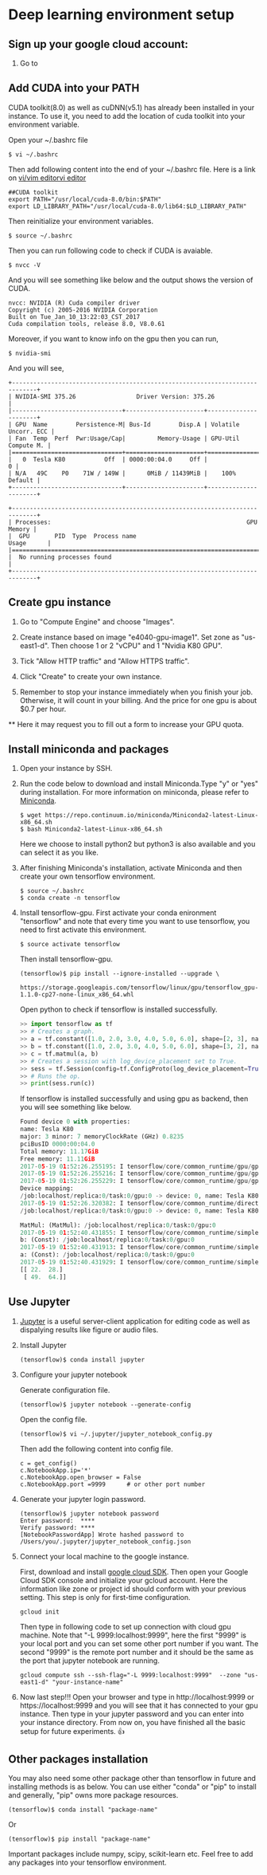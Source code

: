 # Deep learning environment setup

## Sign up your google cloud account:

1. Go to 

## Add CUDA into your PATH
CUDA toolkit(8.0) as well as cuDNN(v5.1) has already been installed in your instance. To use it, you need to add the location of cuda toolkit into your environment variable.

Open your ~/.bashrc file
```
$ vi ~/.bashrc
```

Then add following content into the end of your ~/.bashrc file. Here is a link on [vi/vim editorvi editor](https://www.cs.colostate.edu/helpdocs/vi.html) 
```
##CUDA toolkit
export PATH="/usr/local/cuda-8.0/bin:$PATH"
export LD_LIBRARY_PATH="/usr/local/cuda-8.0/lib64:$LD_LIBRARY_PATH"
```

Then reinitialize your environment variables.
```
$ source ~/.bashrc
```

Then you can run following code to check if CUDA is avaiable.
```
$ nvcc -V
```

And you will see something like below and the output shows the version of CUDA.
```
nvcc: NVIDIA (R) Cuda compiler driver
Copyright (c) 2005-2016 NVIDIA Corporation
Built on Tue_Jan_10_13:22:03_CST_2017
Cuda compilation tools, release 8.0, V8.0.61
```

Moreover, if you want to know info on the gpu then you can run,
```
$ nvidia-smi
```

And you will see,
```
+-----------------------------------------------------------------------------+
| NVIDIA-SMI 375.26                 Driver Version: 375.26                    |
|-------------------------------+----------------------+----------------------+
| GPU  Name        Persistence-M| Bus-Id        Disp.A | Volatile Uncorr. ECC |
| Fan  Temp  Perf  Pwr:Usage/Cap|         Memory-Usage | GPU-Util  Compute M. |
|===============================+======================+======================|
|   0  Tesla K80           Off  | 0000:00:04.0     Off |                    0 |
| N/A   49C    P0    71W / 149W |      0MiB / 11439MiB |    100%      Default |
+-------------------------------+----------------------+----------------------+
                                                                               
+-----------------------------------------------------------------------------+
| Processes:                                                       GPU Memory |
|  GPU       PID  Type  Process name                               Usage      |
|=============================================================================|
|  No running processes found                                                 |
+-----------------------------------------------------------------------------+
```

## Create gpu instance
1. Go to "Compute Engine" and choose "Images".


2. Create instance based on image "e4040-gpu-image1". Set zone as "us-east1-d". Then choose 1 or 2 "vCPU" and 1 "Nvidia K80 GPU". 

3. Tick "Allow HTTP traffic" and "Allow HTTPS traffic".

4. Click "Create" to create your own instance.

5. Remember to stop your instance immediately when you finish your job. Otherwise, it will count in your billing. And the price for one gpu is about $0.7 per hour.

** Here it may request you to fill out a form to increase your GPU quota. 

## Install miniconda and packages
1. Open your instance by SSH.
2. Run the code below to download and install Miniconda.Type "y" or "yes" during installation. For more information on miniconda, please refer to [Miniconda](https://conda.io/docs/intro.html).

    ```{r, engine='bash', count_lines}
    $ wget https://repo.continuum.io/miniconda/Miniconda2-latest-Linux-x86_64.sh
    $ bash Miniconda2-latest-Linux-x86_64.sh
    ```
    Here we choose to install python2 but python3 is also available and you can select it as you like.
    

3. After finishing Miniconda's installation, activate Miniconda and then create your own tensorflow environment.

    ```{r, engine='bash', count_lines}
    $ source ~/.bashrc
    $ conda create -n tensorflow
    ```

4. Install tensorflow-gpu. First activate your conda enironment "tensorflow" and note that every time you want to use tensorflow, you need to first activate this environment. 

    ```{r, engine='bash', count_lines}
    $ source activate tensorflow
    ```

	Then install tensorflow-gpu.

    ```
    (tensorflow)$ pip install --ignore-installed --upgrade \
     https://storage.googleapis.com/tensorflow/linux/gpu/tensorflow_gpu-1.1.0-cp27-none-linux_x86_64.whl
    ```

	Open python to check if tensorflow is installed successfully.

    ```python
    >> import tensorflow as tf
    >> # Creates a graph.
    >> a = tf.constant([1.0, 2.0, 3.0, 4.0, 5.0, 6.0], shape=[2, 3], name='a')
    >> b = tf.constant([1.0, 2.0, 3.0, 4.0, 5.0, 6.0], shape=[3, 2], name='b')
    >> c = tf.matmul(a, b)
    >> # Creates a session with log_device_placement set to True.
    >> sess = tf.Session(config=tf.ConfigProto(log_device_placement=True))
    >> # Runs the op.
    >> print(sess.run(c)) 
	```

    If tensorflow is installed successfully and using gpu as backend, then you will see something like below.

    ```python
    Found device 0 with properties: 
    name: Tesla K80
    major: 3 minor: 7 memoryClockRate (GHz) 0.8235
    pciBusID 0000:00:04.0
    Total memory: 11.17GiB
    Free memory: 11.11GiB
    2017-05-19 01:52:26.255195: I tensorflow/core/common_runtime/gpu/gpu_device.cc:908] DMA: 0 
    2017-05-19 01:52:26.255216: I tensorflow/core/common_runtime/gpu/gpu_device.cc:918] 0:   Y 
    2017-05-19 01:52:26.255229: I tensorflow/core/common_runtime/gpu/gpu_device.cc:977] Creating TensorFlow device (/gpu:0) -> (device: 0, name: Tesla K80, pci bus id: 0000:00:04.0)
    Device mapping:
    /job:localhost/replica:0/task:0/gpu:0 -> device: 0, name: Tesla K80, pci bus id: 0000:00:04.0
    2017-05-19 01:52:26.320382: I tensorflow/core/common_runtime/direct_session.cc:257] Device mapping:
    /job:localhost/replica:0/task:0/gpu:0 -> device: 0, name: Tesla K80, pci bus id: 0000:00:04.0

    MatMul: (MatMul): /job:localhost/replica:0/task:0/gpu:0
    2017-05-19 01:52:40.431855: I tensorflow/core/common_runtime/simple_placer.cc:841] MatMul: (MatMul)/job:localhost/replica:0/task:0/gpu:0
    b: (Const): /job:localhost/replica:0/task:0/gpu:0
    2017-05-19 01:52:40.431913: I tensorflow/core/common_runtime/simple_placer.cc:841] b: (Const)/job:localhost/replica:0/task:0/gpu:0
    a: (Const): /job:localhost/replica:0/task:0/gpu:0
    2017-05-19 01:52:40.431929: I tensorflow/core/common_runtime/simple_placer.cc:841] a: (Const)/job:localhost/replica:0/task:0/gpu:0
    [[ 22.  28.]
     [ 49.  64.]]
    ```

## Use Jupyter
1. [Jupyter](http://jupyter-notebook-beginner-guide.readthedocs.io/en/latest/what_is_jupyter.html) is  a useful server-client application for editing code as well as dispalying results like figure or audio files.

2. Install Jupyter
    ```
    (tensorflow)$ conda install jupyter
    ```

3. Configure your jupyter notebook

	Generate configuration file.
    ```
    (tensorflow)$ jupyter notebook --generate-config
    ```

	Open the config file.
    ```
    (tensorflow)$ vi ~/.jupyter/jupyter_notebook_config.py
    ```

	Then add the following content into config file.
    ```
    c = get_config()
    c.NotebookApp.ip='*'
    c.NotebookApp.open_browser = False
    c.NotebookApp.port =9999      # or other port number
    ```

4. Generate your jupyter login password.

    ```
    (tensorflow)$ jupyter notebook password
    Enter password:  ****
    Verify password: ****
    [NotebookPasswordApp] Wrote hashed password to /Users/you/.jupyter/jupyter_notebook_config.json
    ```

5. Connect your local machine to the google instance.

    First, download and install [google cloud SDK](https://cloud.google.com/sdk/). Then open your Google Cloud SDK console and initialize your gcloud account. Here the information like zone or project id should conform  with your previous setting. This step is only for first-time configuration.

    ```
    gcloud init
    ```

    Then type in following code to set up connection with cloud gpu machine. Note that "-L 9999:localhost:9999", here the first "9999" is your local port and you can set some other port number if you want. The second "9999" is the remote port number and it should be the same as the port that jupyter notebook are running.   
    ```
    gcloud compute ssh --ssh-flag="-L 9999:localhost:9999"  --zone "us-east1-d" "your-instance-name"
    ```

6. Now last step!!! Open your browser and type in http://localhost:9999 or https://localhost:9999 and you will see that it has connected to your gpu instance. Then type in your jupyter password and you can enter into your instance directory. From now on, you have finished all the basic setup for future experiments.
:+1:

## Other packages installation

You may also need some other package other than tensorflow in future and installing methods is as below. You can use either "conda" or "pip" to install and generally, "pip" owns more package resources.

```
(tensorflow)$ conda install "package-name"
```

Or
```
(tensorflow)$ pip install "package-name"
```

Important packages include numpy, scipy, scikit-learn etc. Feel free to add any packages into your tensorflow environment.
